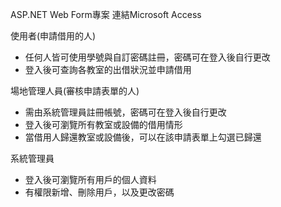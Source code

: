 ASP.NET Web Form專案
連結Microsoft Access

使用者(申請借用的人)
-  任何人皆可使用學號與自訂密碼註冊，密碼可在登入後自行更改
-  登入後可查詢各教室的出借狀況並申請借用

場地管理人員(審核申請表單的人)
-  需由系統管理員註冊帳號，密碼可在登入後自行更改
-  登入後可瀏覽所有教室或設備的借用情形
-  當借用人歸還教室或設備後，可以在該申請表單上勾選已歸還

系統管理員
-  登入後可瀏覽所有用戶的個人資料
-  有權限新增、刪除用戶，以及更改密碼
